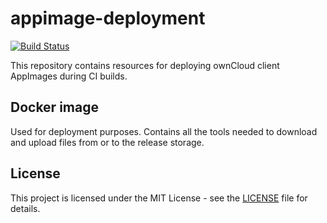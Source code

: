# appimage-deployment

[![Build Status](https://drone.owncloud.com/api/badges/owncloud-ci/appimage-deployment/status.svg)](https://drone.owncloud.com/owncloud-ci/appimage-deployment)


This repository contains resources for deploying ownCloud client AppImages during CI builds.

## Docker image

Used for deployment purposes. Contains all the tools needed to download and upload files from or to the release storage.

## License

This project is licensed under the MIT License - see the [LICENSE](LICENSE) file for details.
